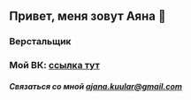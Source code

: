 ## Привет, меня зовут Аяна 👋
### Верстальщик
### Мой ВК: [ссылка тут](https://vk.com/id156692719)

##### Связаться со мной ajana.kuular@gmail.com
